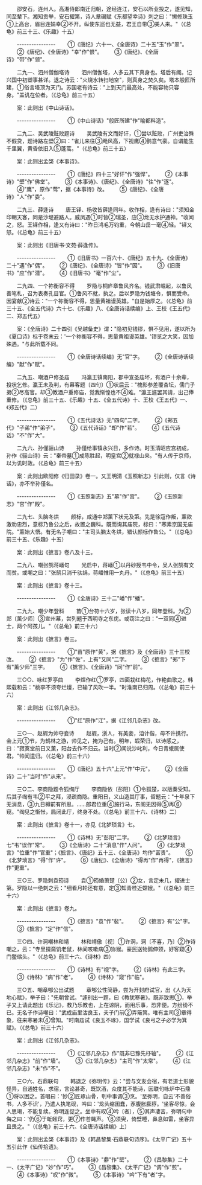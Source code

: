 <!-- { "loadSidebar": true } -->
　　邵安石，连州人。高湘侍郎南迁归朝，途经连江，安石以所业投之，遂见知，同至辇下。湘知贡举，安石擢第，诗人章碣赋《东都望幸诗》刺之曰："懒修珠玉①上高台，眉目连娟幸②不开。纵使东巡也无益，君王自带③美人来。"（《总龟》前三十三、《乐趣》十五） 

　　---------------- 
　　①《唐纪》六十一、《全唐诗》二十五"玉"作"翠"。 
　　②《唐纪》、《全唐诗》"幸"作"恨"。 
　　③《唐纪》、《全唐诗》"带"作"领"。 

　　二九一、泗州僧伽塔诗 
　　泗州僧伽塔，人多云其下真身也。塔后有阁。记兴国中初塑事甚详。退之诗云："火烧水转扫地空"，则真身之焚久矣。塔本般匠所建，①俗言塔顶为天门。苏国老有诗云："上到天门最高处，不能容物只容身。"盖讥在位者。（《总龟》前三十五） 

　　案：此则出《中山诗话》。 

　　---------------- 
　　①《中山诗话》"般匠所建"作"喻都料造"。 

　　二九二、吴武陵赃败题诗 
　　吴武陵有文而好讦，①尝以赃败，广州吏治殊不假贷，题诗路左壁②曰："雀儿来往③飏风高，下视鹰④鹯意气豪。自谓能生千里翼，黄昏依旧入⑤蓬蒿。"（《总龟》前三十五） 

　　案：此则出孟棨《本事诗》。 

　　---------------- 
　　①《唐纪》四十三"好讦"作"强悍"。 
　　②《本事诗》"壁"作"佛堂"。 
　　③《本事诗》、《唐纪》、《全唐诗》"往"作"逐"。 
　　④"鹰"，原作"莺"，据《本事诗》改。 
　　⑤《唐纪》、《全唐诗》"人"作"委"。 

　　二九三、薛逢诗 
　　唐王铎、杨收皆薛逢同年。收作相，逢有诗曰："须知金印朝天客，同是沙堤避路人。威凤遇①时皆②瑞圣，应③龙无水护通神。"收闻之，怒。王铎作相，逢又有诗曰："昨日鸿毛万钧重，今朝山岳一毫④轻。"铎又怒。（《总龟》前三十五） 

　　案：此则出《旧唐书·文苑·薛逢传》。 

　　---------------- 
　　①《旧唐书》一百六十、《唐纪》五十九、《全唐诗》二十"遇"作"偶"。 
　　②《唐纪》、《全唐诗》"皆"作"因"。 
　　③《旧唐书》"应"作"潜"。 
　　④《旧唐书》"毫"作"尘"。 

　　二九四、一个祢衡容不得 
　　罗隐与桐庐章鲁风齐名。钱武肃崛起，以鲁风善笔札，召为表奏孔目官。①鲁风不就，执之。后以罗隐为钱塘令，惧而受命。因宴献②诗云："一个祢衡容不得，思量黄祖谩英雄。"自是始厚之。（《总龟》前三十五、《全五代诗》六十七、《乐趣》八、《全唐诗话续编》上、王校《王五代》二、郑五代五） 

　　案：《全唐诗》二十四引《吴越备史》谓："隐初见钱镠，惧不见用，遂以所为《夏口诗》标于卷末云：'一个祢衡容不得，思量黄祖谩英雄。'镠览之大笑，因加殊遇。"与此所载不同。 

　　---------------- 
　　①《全唐诗话续编》无"官"字。 
　　②《全唐诗话续编》"献"作"赋"。 

　　二九五、嘲酒户修圣庙 
　　冯瀛王镇南阳，郡中宣圣庙坏，有酒户十余辈，投状乞修。瀛王未及判，有幕客题〔四句〕①状后云："槐影参差覆杏坛，儒门子弟②尽高官。却③教酒户重修庙，觉我惭惶也不④难。"瀛王遽罢其请，出己俸重修。（《总龟》前三十五、《乐趣》十五、《全五代诗》十、王校《王五代》一、《郑五代》二） 

　　---------------- 
　　①《五代诗话》无"四句"二字。 
　　②《郑五代》"子弟"作"弟子"。 
　　③《五代诗话》"却"作"若"。 
　　④《五代诗话》"不"作"大"。 

　　二九六、孙僅骊山诗 
　　孙僅给事镇永兴日，多作诗。时玉清昭应宫初成，孙作《骊山诗》云："秦帝墓①成陈胜起，明皇宫②就禄山来。"有人传于京师，以为讥时政。（《总龟》前三十五） 

　　案：此则出欧阳修《归田录》卷一。又王明清《玉照新志》引此则，仅言《诗话》，亦不举孙僅名。 

　　---------------- 
　　①《玉照新志》五"墓"作"宫"。 
　　②《玉照新志》"宫"作"殿"。 

　　二九七、头脑冬烘 
　　颜标，咸通中郑薰下状元及第。先是徐寇作叛，薰欲激劝忠烈，意标乃鲁公之后，故置之巍科。既而询其庙院，标曰："寒素京国无庙院。"薰始大悟。有无名子嘲曰："主司头脑太冬烘，错认颜标作鲁公。"（《总龟》前三十五、《乐趣》十五） 

　　案：此则出《摭言》卷八及十三。 

　　二九八、嘲张鹄蒋嶓句 
　　光启中，蒋嶓①以丹砂授韦中令，吴人张鹄有文而贫。或嘲之曰："张鹄只消千驮绢，蒋嶓惟用一丸丹。"（《总龟》前三十五） 

　　案：此则出《摭言》卷十三。 

　　---------------- 
　　①《全唐诗》三十二"嶓"作"蟠"。 

　　二九九、嘲少年登科 
　　苗①台符十六岁，张读十八岁，同年登科。为②郑〔薰少师〕③宣州幕，尝列题于西明寺之东庑。或窃注之曰："一双同④进士，两个阿孩儿。"（《总龟》前三十六） 

　　案：此则出《摭言》卷三。 

　　---------------- 
　　①"苗"原作"黄"，据《摭言》及《全唐诗》三十三校改。 
　　②《摭言》"为"作"佐"，上有"又同"二字。 
　　③《摭言》"郑"下有"薰少师"三字。 
　　④《摭言》、《全唐诗》"同"作"前"。 

　　三○○、咏红罗亭曲 
　　李煜作红①罗亭，四面栽红梅花，作艳曲歌之。韩熙载和云："桃李不须夸烂熳，已输了风吹一半。"时淮南已归周。（《总龟》前三十六） 

　　案：此则出《江邻几杂志》。 

　　---------------- 
　　①"红"原作"江"，据《江邻几杂志》改。 


　　三○一、赵嘏为帅夺妾诗 
　　赵嘏，浙人，有美妾，洎计偕，母不许携行。会上元①节，为鹤林之游，帅见之，掩为己有。明年，嘏荣归，以诗感之，曰："寂寞堂前日又薰，阳台去作不归云。当时②闻说沙叱利，今日青蛾属使君。"帅闻遣归。（《总龟》前三十六） 

　　---------------- 
　　①《唐纪》五十六"上元"作"中元"。 
　　②《全唐诗》二十"当时"作"从来"。 

　　三○二、李商隐题令狐绹厅 
　　李商隐依〔彭阳〕①令狐楚，以版奏受知。后其子绹有韦②平之拜，浸疏商隐。重阳日，义山造其厅事，留题云："十年泉下无消息，③九日樽前有所思。......郎君位重④施行马，东阁无因得⑤再⑥窥。"绹见之惭怅，扃闭此厅，终身不处。（《总龟》前三十六、《诗林》二） 

　　案：此则出《摭言》卷十一，亦见《北梦琐言》七。 

　　---------------- 
　　①《诗林》无"彭阳"二字。 
　　②《北梦琐言》七"韦"误作"常"。 
　　③《全唐诗》二十"消息"作"人问"。 
　　④《北梦琐言》"位重"作"官重"；《摭言》、《唐纪》五十三、《全唐诗》均作"富贵"。 
　　⑤《北梦琐言》"得"作"许"。 
　　⑥《唐纪》、《全唐诗》"得再"作"再得"，《摭言》作"更重"。 

　　三○三、罗隐刺袁筠诗 
　　袁①筠婚萧楚〔公〕②女，言定未几，擢进士第。罗隐以一绝刺之云："细看月轮还有意，定③知青桂近嫦娥。"（《总龟》前三十六） 

　　案：此则出《摭言》卷九。 

　　---------------- 
　　①《摭言》"袁"作"裴"。 
　　②《摭言》有"公"字。 
　　③《摭言》"定"作"信"。 

　　三○四、许洞嘲林和靖 
　　林和靖傲〔视〕①许洞，洞〔不喜，乃〕②作诗嘲之，云："寺里掇斋饥老鼠，林间咳嗽病③狝猴。豪民送物鹅伸颈，好客窥④门鳖缩头。"（《总龟》前三十六、《诗林》四） 

　　---------------- 
　　①《诗林》有"视"字。 
　　②《诗林》有此三字。 
　　③《诗林》"病"作"老"。 
　　④《诗林》"窥"作"临"。 

　　三○五、嘲章郇公出试题 
　　章郇公性简静，尝为开封府试官，出《人为天地心赋》，举子曰："先朝曾试。"遽别出一题，曰《教犹寒暑》。既非致思①，举子又上请此题出《乐记》，教乃乐教也，上在谅阴，而用乐事，恐非便。方纷纷不已。无名子作诗嘲曰："武成庙里沽良玉，夫子门前②弄簸箕。唯有主司③章得象，往来寒暑未④曾知。"时南庙试《良玉不琢》，国学试《良弓之子必学为箕赋》。（《总龟》前三十六） 

　　案：此则出《江邻几杂志》。 

　　---------------- 
　　①《江邻几杂志》作"既非已豫先杼轴"。 
　　②《江邻几杂志》"前"作"墙"。 
　　③《江邻几杂志》"主司"作"太常"。 
　　④《江邻几杂志》"未"作"不"。 

　　三○六、石鼎联句 
　　韩退之《弥明传》云："尝与文友会宿，有老道士形貌怪异，自通姓名，求宿，言论甚奇，既饮酒，众度其不能诗，因联句咏炉中石鼎①将以困之。首唱曰：'妙②匠琢山骨，刳中事调③烹。'至弥明，自云'不善俗书，人多不识'，乃遣人执笔砚，吟曰：'龙头缩囷蠢，豕腹胀膨脝。'坐客尽惊，会人思竭，不能复续。弥明连促之。坐中有叹④吟〔者〕，⑤其声凄苦，弥明句中侮之曰：'仍⑥于蚯蚓窍，更⑦作苍蝇声。'⑧须臾，倚壁睡，鼻息如雷，坐客异且畏之。"（《总龟》前三十六、《全唐诗话续编》上） 

　　案：此则出孟棨《本事诗》及《韩昌黎集·石鼎联句诗序》。《太平广记》五十五引此作《仙传拾遗》。 

　　---------------- 
　　①《本事诗》"鼎"作"罂"。 
　　②《昌黎集》二十一、《太平广记》"妙"作"巧"。 
　　③《昌黎集》、《太平广记》"调"作"煎"。 
　　④《本事诗》"叹"作"微"。 
　　⑤《本事诗》"吟"下有"者"字。 
